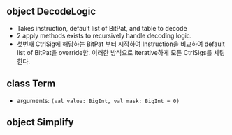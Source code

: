 ## object DecodeLogic
- Takes instruction, default list of BitPat, and table to decode 
- 2 apply methods exists to recursively handle decoding logic. 
- 첫번째 CtrlSig에 해당하는 BitPat 부터 시작하여 Instruction을 비교하여 default list of BitPat을 override함. 이러한 방식으로 iterative하게 모든 CtrlSigs를 세팅한다. 

## class Term
- arguments: `(val value: BigInt, val mask: BigInt = 0)`

## object Simplify

